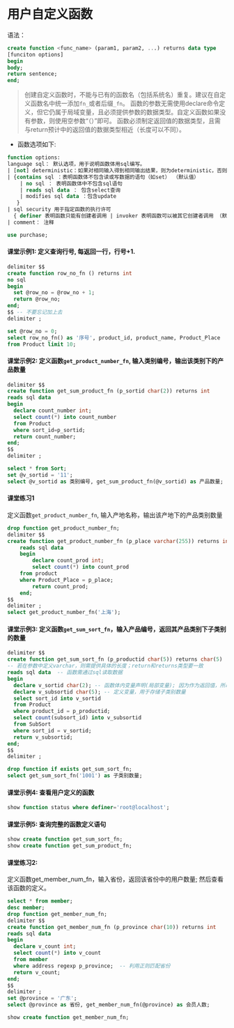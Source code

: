# 用户自定义函数
语法：
```sql
create function <func_name> (param1, param2, ...) returns data type
[funciton options]
begin
body;
return sentence;
end;
```

>创建自定义函数时，不能与已有的函数名（包括系统名）重复。建议在自定义函数名中统一添加`fn_`或者后缀`_fn`。
函数的参数无需使用declare命令定义，但它仍属于局域变量，且必须提供参数的数据类型。自定义函数如果没有参数，则使用空参数“（）”即可。
函数必须制定返回值的数据类型，且需与return预计中的返回值的数据类型相近（长度可以不同）。

- 函数选项如下:
```sql
function options:
language sql： 默认选项，用于说明函数体用sql编写。
| [not] deterministic：如果对相同输入得到相同输出结果，则为deterministic，否则为not deterministic(默认值)
| {contains sql ：表明函数体不包含读或写数据的语句（如set） （默认值）
    | no sql ： 表明函数体中不包含sql语句
    | reads sql data ： 包含select查询
    | modifies sql data ：包含update
   }
| sql security 用于指定函数的执行许可
  { definer 表明函数只能有创建者调用 | invoker 表明函数可以被其它创建者调用 （默认值）}
| comment： 注释
```

```sql
use purchase;
```

#### 课堂示例1: 定义查询行号, 每返回一行，行号+1.

```sql {.line-numbers}
delimiter $$
create function row_no_fn () returns int
no sql
begin
  set @row_no = @row_no + 1;
  return @row_no;
end;
$$ -- 不要忘记加上去
delimiter ;

set @row_no = 0;
select row_no_fn() as '序号', product_id, product_name, Product_Place
from Product limit 10;
```

#### 课堂示例2: 定义函数`get_product_number_fn`, 输入类别编号，输出该类别下的产品数量

```sql {.line-numbers}
delimiter $$
create function get_sum_product_fn (p_sortid char(2)) returns int
reads sql data
begin
  declare count_number int;
  select count(*) into count_number
  from Product
  where sort_id=p_sortid;
  return count_number;
end;
$$
delimiter ;

select * from Sort;
set @v_sortid = '11';
select @v_sortid as 类别编号, get_sum_product_fn(@v_sortid) as 产品数量;
```

#### 课堂练习1

定义函数`get_product_number_fn`, 输入产地名称，输出该产地下的产品类别数量

```sql {.line-numbers}
drop function get_product_number_fn;
delimiter $$
create function get_product_number_fn (p_place varchar(255)) returns int
	reads sql data
	begin
		declare count_prod int;
		select count(*) into count_prod
    from product
    where Product_Place = p_place;
		return count_prod;
	end;
$$
delimiter ;
select get_product_number_fn('上海');
```

#### 课堂示例3: 定义函数`get_sum_sort_fn`，输入产品编号，返回其产品类别下子类别的数量

```sql {.line-numbers}
delimiter $$
create function get_sum_sort_fn (p_productid char(5)) returns char(5)
-- 若在参数中定义varchar，则需提供具体的长度；return和returns类型要一致
reads sql data  -- 函数需通过sql读取数据
begin
  declare v_sortid char(2); -- 函数体内变量声明(局部变量); 因为作为返回值，所以应与returns定义的类型一致
  declare v_subsortid char(5); -- 定义变量，用于存储子类别数量
  select sort_id into v_sortid
  from Product
  where product_id = p_productid;
  select count(subsort_id) into v_subsortid
  from SubSort
  where sort_id = v_sortid;
  return v_subsortid;
end;
$$
delimiter ;

drop function if exists get_sum_sort_fn;
select get_sum_sort_fn('1001') as 子类别数量;
```

#### 课堂示例4: 查看用户定义的函数

```sql {.line-numbers}
show function status where definer='root@localhost';
```

#### 课堂示例5: 查询完整的函数定义语句

```sql {.line-numbers}
show create function get_sum_sort_fn;
show create function get_sum_product_fn;
```

#### 课堂练习2: 
定义函数get_member_num_fn，输入省份，返回该省份中的用户数量; 然后查看该函数的定义。

```sql {.line-numbers}
select * from member;
desc member;
drop function get_member_num_fn;
delimiter $$
create function get_member_num_fn (p_province char(10)) returns int
reads sql data
begin
  declare v_count int;
  select count(*) into v_count
  from member
  where address regexp p_province;  -- 利用正则匹配省份
  return v_count;
end;
$$
delimiter ;
set @province = '广东';
select @province as 省份, get_member_num_fn(@province) as 会员人数;

show create function get_member_num_fn;
```
